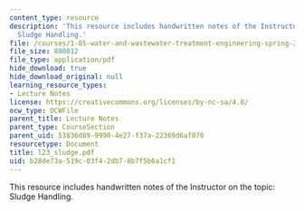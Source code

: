 ```yaml
---
content_type: resource
description: 'This resource includes handwritten notes of the Instructor on the topic:
  Sludge Handling.'
file: /courses/1-85-water-and-wastewater-treatment-engineering-spring-2006/b28de73a519c03f42db78b7f5b6a1cf1_l23_sludge.pdf
file_size: 800012
file_type: application/pdf
hide_download: true
hide_download_original: null
learning_resource_types:
- Lecture Notes
license: https://creativecommons.org/licenses/by-nc-sa/4.0/
ocw_type: OCWFile
parent_title: Lecture Notes
parent_type: CourseSection
parent_uid: 53836d89-9990-4e27-f37a-22369d6af070
resourcetype: Document
title: l23_sludge.pdf
uid: b28de73a-519c-03f4-2db7-8b7f5b6a1cf1
---
```

This resource includes handwritten notes of the Instructor on the topic: Sludge Handling.